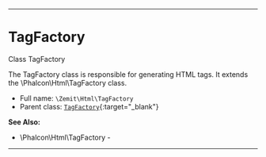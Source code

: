 ***

# TagFactory

Class TagFactory

The TagFactory class is responsible for generating HTML tags.
It extends the \Phalcon\Html\TagFactory class.

* Full name: `\Zemit\Html\TagFactory`
* Parent class: [`TagFactory`](https://docs.phalcon.io/latest/api/){:target="_blank"}

**See Also:**

* \Phalcon\Html\TagFactory - 






***

